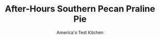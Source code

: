 ---
layout: ../../layouts/MarkdownPostLayout.astro
title: After-Hours Southern Pecan Praline Pie
author: America's Test Kitchen
pubDate: 2023-03-15
description: "We wanted to make a foolproof pecan praline pie with true Southern flavor--not just something thats sticky-sweet."
image_url: https://res.cloudinary.com/hksqkdlah/image/upload/ar_1:1,c_fill,dpr_2.0,f_auto,fl_lossy.progressive.strip_profile,g_faces:auto,q_auto:low,w_344/4421_sfs-pralinepecanpie-315614
tags: ["Desserts or Baked Goods","Dessert Pies","Thanksgiving","Cook's Country TV"]
calories: 5246
protein: 5
carbohydrates: 49
fats: 
fiber: 2
ingredients: ["1 1/4 cups (6¼ ounces), all-purpose flour, plus extra for dusting","2 tablespoons packed, dark brown sugar","1/2 teaspoon, table salt","8 tablespoons, unsalted butter (1-stick), cut into 1/4-inch pieces and chilled","3–4 tablespoons, ice water","8 tablespoons, unsalted butter (1-stick), cut into 1-inch pieces","3/4 cup packed (5¼ ounces), dark brown sugar","1 teaspoon, table salt","3 , large eggs","3/4 cup, dark corn syrup","1 tablespoon, vanilla extract","1/4 cup, bourbon","2 cups, whole pecans, toasted, cooled, and broken into small pieces (see headnote)"]
serves: 10
time: ""
instructions: ["For the dough: Pulse flour, brown sugar, and salt in food processor until blended. Add butter and pulse until flour is pale yellow and resembles coarse cornmeal, ten to fifteen 1-second pulses. (To do this by hand, grate frozen butter into flour using large holes of box grater, then rub flour-coated pieces between your fingers until flour turns pale yellow and coarse.) Turn mixture into medium bowl.","Using rubber spatula, fold 3 tablespoons water into flour mixture, then press against side of bowl (if mixture doesn’t hold together, add up to 1 more tablespoon water). Squeeze dough together and flatten into disk. Dust with flour, wrap in plastic, and refrigerate at least 30 minutes or up to 2 days before rolling.","Remove dough from refrigerator and let stand until dough is malleable enough to roll out but still cool, 10 to 20 minutes. Adjust oven rack to middle position and heat oven to 375 degrees. Roll dough on lightly floured surface into 12-inch circle. Roll dough over pin and unroll it evenly into 9-inch Pyrex pie plate. Fit dough into pie plate and flute edges. Refrigerate for 40 minutes, then freeze for 20 minutes.","Line pie shell with two 12-inch pieces aluminum foil, fitting foil so that it hangs over edges of crust. Distribute 2 cups pie weights over foil, then bake until dough under foil dries out, 20 to 25 minutes. Carefully remove foil and weights, then continue to bake until crust is firmly set and lightly browned, 10 to 15 minutes. Remove pie shell from oven and set aside. (Shell can be cooled, wrapped tightly in plastic, and stored at room temperature for 1 day.)","For the filling: Lower oven temperature to 275 degrees. Place pie shell in oven if not still warm.","Cook butter, brown sugar, and salt together in medium saucepan over medium heat until sugar is melted and butter is absorbed, about 2 minutes. Remove from heat and whisk in eggs, one at a time; whisk in corn syrup, vanilla, and 2 tablespoons bourbon. Return pan to medium heat and stir constantly until mixture is glossy and warm to touch, about 4 minutes. (Do not overheat; remove pan from heat if mixture starts to steam or bubble. Temperature should be about 130 degrees.) Remove pan from heat and stir in pecans and remaining 2 tablespoons bourbon.","Pour mixture into warm shell and bake until center feels set yet soft, like gelatin, when gently pressed, 45 to 60 minutes. Cool pie completely on rack, at least 4 hours. (Pie can be refrigerated for up to 1 day.) Serve pie at room temperature (or warm it briefly in oven), topped with whipped cream or vanilla ice cream."]
nutrition: ["157 mg Potassium","112 mg Phosphorus","46 mg Calcium","1 mg Iron","33 mg Magnesium","291 mg Sodium","1 mg Zinc","34 g Fat","1 mg Niacin (B3)","13 g Monounsaturated","5 g Polyunsaturated","104 mg Cholesterol","13 g Saturated","2 g Fiber","27 µg Folic acid","17 µg Folate (food)","33 g Sugars","2 µg Vitamin K","33 g Water","49 g Carbs","63 µg Folate equivalent (total)","5 g Protein","179 µg Vitamin A","524 kcal Energy","32 g Sugars, added","5246 calories"]
notes: "Chopping the pecans with a knife will produce a fine dust that can cloud the resulting pie. Instead, use a rolling pin to gently break the pecans into small, 1/2-inch pieces. Be sure to remove the pie from the oven when the center is set but still wobbly; residual heat will finish the job. The extra bourbon in this pie will please the adults at the table."
---